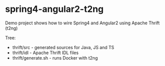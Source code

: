 # spring4-angular2-t2ng
Demo project shows how to wire Spring4 and Angular2 using Apache Thrift (t2ng)

Tree:
- thrift/src - generated sources for Java, JS and TS
- thrift/idl - Apache Thrift IDL files
- thrift/generate.sh - runs Docker with t2ng
